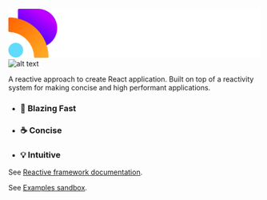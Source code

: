 ![alt text](./media/reactive_logo_dark_bg.svg#gh-light-mode-only)
![alt text](./media/reactive_logo_light_bg.svg#gh-dark-mode-only)

A reactive approach to create React application. Built on top of a reactivity system for making concise and high performant applications.

- ### 🚀 Blazing Fast
- ### ☕ Concise
- ### 💡 Intuitive

See [Reactive framework documentation](https://kutlugsahin.gitbook.io/re-active/).

See [Examples sandbox](https://reactive-flax.vercel.app/).
